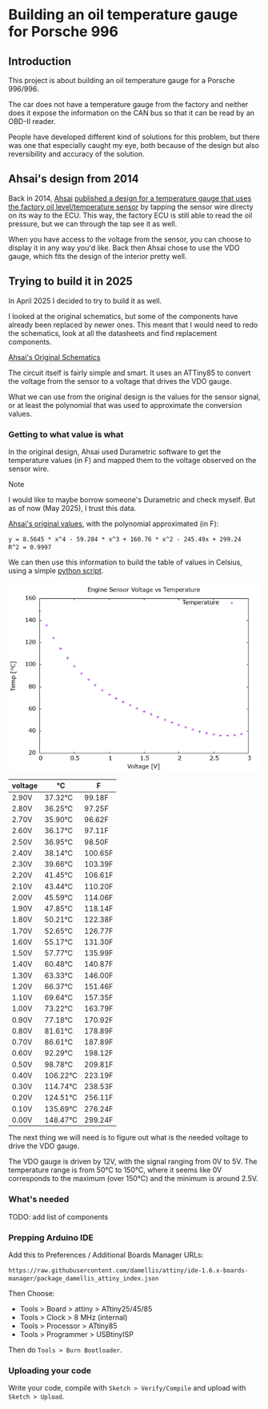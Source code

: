 # Building an oil temperature gauge for Porsche 996

## Introduction

This project is about building an oil temperature gauge for a Porsche 996/996.

The car does not have a temperature gauge from the factory and neither does it expose the information on 
the CAN bus so that it can be read by an OBD-II reader.

People have developed different kind of solutions for this problem, but there was one that especially
caught my eye, both because of the design but also reversibility and accuracy of the solution.

## Ahsai's design from 2014

Back in 2014, [Ahsai](https://rennlist.com/forums/members/32590-ahsai.html)
[published a design for a temperature gauge that uses the factory oil level/temperature sensor](https://rennlist.com/forums/996-forum/827720-oil-temp-gauge-using-the-built-in-oil-temp-sensor.html) by
tapping the sensor wire directy on its way to the ECU. This way, the factory ECU is still able to read the oil pressure,
but we can through the tap see it as well.

When you have access to the voltage from the sensor, you can choose to display it in any way you'd like. Back then
Ahsai chose to use the VDO gauge, which fits the design of the interior pretty well.

## Trying to build it in 2025

In April 2025 I decided to try to build it as well.

I looked at the original schematics, but some of the components have already been replaced by newer ones. This meant 
that I would need to redo the schematics, look at all the datasheets and find replacement components.

[Ahsai's Original Schematics](ExpressSCH-page-0.jpg)

The circuit itself is fairly simple and smart. It uses an ATTiny85 to convert the voltage from the sensor to a voltage
that drives the VDO gauge.

What we can use from the original design is the values for the sensor signal, or at least the polynomial that 
was used to approximate the conversion values.

### Getting to what value is what

In the original design, Ahsai used Durametric software to get the temperature values (in F) and mapped them to the
voltage observed on the sensor wire.

> [!NOTE]
> I would like to maybe borrow someone's Durametric and check myself. But as of now (May 2025), I trust this data.

[Ahsai's original values](Drawing1.jpg), with the polynomial approximated (in F):

```
y = 8.5645 * x^4 - 59.284 * x^3 + 160.76 * x^2 - 245.49x + 299.24
R^2 = 0.9997
```

We can then use this information to build the table of values in Celsius, using a simple [python script](engine_sensor_voltage_temperature.py).

![plot](engine_sensor_voltage_temperature.png)

| voltage   | °C       | F       |
|-----------|----------|---------|
| 2.90V     | 37.32°C  | 99.18F  |
| 2.80V     | 36.25°C  | 97.25F  |
| 2.70V     | 35.90°C  | 96.62F  |
| 2.60V     | 36.17°C  | 97.11F  |
| 2.50V     | 36.95°C  | 98.50F  |
| 2.40V     | 38.14°C  | 100.65F |
| 2.30V     | 39.66°C  | 103.39F |
| 2.20V     | 41.45°C  | 106.61F |
| 2.10V     | 43.44°C  | 110.20F |
| 2.00V     | 45.59°C  | 114.06F |
| 1.90V     | 47.85°C  | 118.14F |
| 1.80V     | 50.21°C  | 122.38F |
| 1.70V     | 52.65°C  | 126.77F |
| 1.60V     | 55.17°C  | 131.30F |
| 1.50V     | 57.77°C  | 135.99F |
| 1.40V     | 60.48°C  | 140.87F |
| 1.30V     | 63.33°C  | 146.00F |
| 1.20V     | 66.37°C  | 151.46F |
| 1.10V     | 69.64°C  | 157.35F |
| 1.00V     | 73.22°C  | 163.79F |
| 0.90V     | 77.18°C  | 170.92F |
| 0.80V     | 81.61°C  | 178.89F |
| 0.70V     | 86.61°C  | 187.89F |
| 0.60V     | 92.29°C  | 198.12F |
| 0.50V     | 98.78°C  | 209.81F |
| 0.40V     | 106.22°C | 223.19F |
| 0.30V     | 114.74°C | 238.53F |
| 0.20V     | 124.51°C | 256.11F |
| 0.10V     | 135.69°C | 276.24F |
| 0.00V     | 148.47°C | 299.24F |

The next thing we will need is to figure out what is the needed voltage to drive the VDO gauge.

The VDO gauge is driven by 12V, with the signal ranging from 0V to 5V. The temperature range is from 50°C to 150°C,
where it seems like 0V corresponds to the maximum (over 150°C) and the minimum is around 2.5V.

### What's needed

TODO: add list of components

### Prepping Arduino IDE

Add this to Preferences / Additional Boards Manager URLs:

```
https://raw.githubusercontent.com/damellis/attiny/ide-1.6.x-boards-manager/package_damellis_attiny_index.json
```

Then Choose:

* Tools > Board > attiny > ATtiny25/45/85
* Tools > Clock > 8 MHz (internal)
* Tools > Processor > ATtiny85
* Tools > Programmer > USBtinyISP

Then do `Tools > Burn Bootloader`.

### Uploading your code

Write your code, compile with `Sketch > Verify/Compile` and upload with `Sketch > Upload`.
